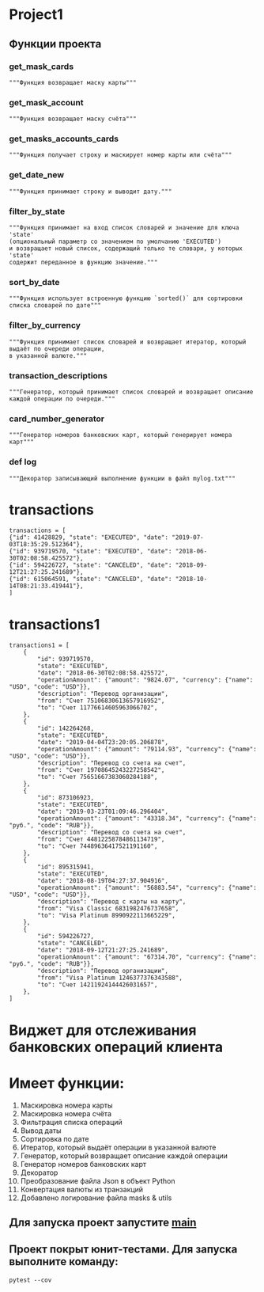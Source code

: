 # Project1
## Функции проекта
### get_mask_cards
    """Функция возвращает маску карты"""

### get_mask_account
    """Функция возвращает маску счёта"""

### get_masks_accounts_cards
    """Функция получает строку и маскирует номер карты или счёта"""

### get_date_new
    """Функция принимает строку и выводит дату."""

### filter_by_state
    """Функция принимает на вход список словарей и значение для ключа 'state'
    (опциональный параметр со значением по умолчанию 'EXECUTED')
    и возвращает новый список, содержащий только те словари, у которыx 'state' 
    содержит переданное в функцию значение."""

### sort_by_date
    """Функция использует встроенную функцию `sorted()` для сортировки списка словарей по дате"""

### filter_by_currency
    """Функция принимает список словарей и возвращает итератор, который выдаёт по очереди операции,
    в указанной валюте."""
### transaction_descriptions
    """Генератор, который принимает список словарей и возвращает описание каждой операции по очереди."""
### card_number_generator
    """Генератор номеров банковских карт, который генерирует номера карт"""
### def log
    """Декоратор записывающий выполнение функции в файл mylog.txt"""

# transactions
    transactions = [
    {"id": 41428829, "state": "EXECUTED", "date": "2019-07-03T18:35:29.512364"},
    {"id": 939719570, "state": "EXECUTED", "date": "2018-06-30T02:08:58.425572"},
    {"id": 594226727, "state": "CANCELED", "date": "2018-09-12T21:27:25.241689"},
    {"id": 615064591, "state": "CANCELED", "date": "2018-10-14T08:21:33.419441"},
    ]
# transactions1
    transactions1 = [
        {
            "id": 939719570,
            "state": "EXECUTED",
            "date": "2018-06-30T02:08:58.425572",
            "operationAmount": {"amount": "9824.07", "currency": {"name": "USD", "code": "USD"}},
            "description": "Перевод организации",
            "from": "Счет 75106830613657916952",
            "to": "Счет 11776614605963066702",
        },
        {
            "id": 142264268,
            "state": "EXECUTED",
            "date": "2019-04-04T23:20:05.206878",
            "operationAmount": {"amount": "79114.93", "currency": {"name": "USD", "code": "USD"}},
            "description": "Перевод со счета на счет",
            "from": "Счет 19708645243227258542",
            "to": "Счет 75651667383060284188",
        },
        {
            "id": 873106923,
            "state": "EXECUTED",
            "date": "2019-03-23T01:09:46.296404",
            "operationAmount": {"amount": "43318.34", "currency": {"name": "руб.", "code": "RUB"}},
            "description": "Перевод со счета на счет",
            "from": "Счет 44812258784861134719",
            "to": "Счет 74489636417521191160",
        },
        {
            "id": 895315941,
            "state": "EXECUTED",
            "date": "2018-08-19T04:27:37.904916",
            "operationAmount": {"amount": "56883.54", "currency": {"name": "USD", "code": "USD"}},
            "description": "Перевод с карты на карту",
            "from": "Visa Classic 6831982476737658",
            "to": "Visa Platinum 8990922113665229",
        },
        {
            "id": 594226727,
            "state": "CANCELED",
            "date": "2018-09-12T21:27:25.241689",
            "operationAmount": {"amount": "67314.70", "currency": {"name": "руб.", "code": "RUB"}},
            "description": "Перевод организации",
            "from": "Visa Platinum 1246377376343588",
            "to": "Счет 14211924144426031657",
        },
    ]
# Виджет для отслеживания банковских операций клиента
# Имеет функции:
1. Маскировка номера карты
2. Маскировка номера счёта
3. Фильтрация списка операций
4. Вывод даты
5. Сортировка по дате
6. Итератор, который выдаёт операции в указанной валюте
7. Генератор, который возвращает описание каждой операции
8. Генератор номеров банковских карт
9. Декоратор
10. Преобразование файла Json в объект Python
11. Конвертация валюты из транзакций
12. Добавлено логирование файла masks & utils 
## Для запуска проект запустите [main](https://github.com/Dimon4ik812/homework/blob/feature/homework_10_1/main.py)
## Проект покрыт юнит-тестами. Для запуска выполните команду:
```
pytest --cov
```
